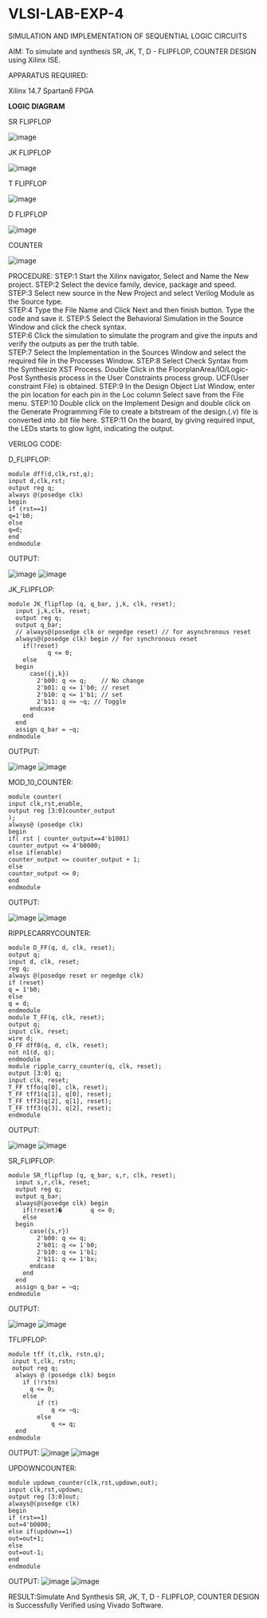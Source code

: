# VLSI-LAB-EXP-4
SIMULATION AND IMPLEMENTATION OF SEQUENTIAL LOGIC CIRCUITS

AIM: 
 To simulate and synthesis SR, JK, T, D - FLIPFLOP, COUNTER DESIGN using Xilinx ISE.

APPARATUS REQUIRED:

Xilinx 14.7
Spartan6 FPGA

**LOGIC DIAGRAM**

SR FLIPFLOP

![image](https://github.com/navaneethans/VLSI-LAB-EXP-4/assets/6987778/77fb7f38-5649-4778-a987-8468df9ea3c3)


JK FLIPFLOP

![image](https://github.com/navaneethans/VLSI-LAB-EXP-4/assets/6987778/1510e030-4ddc-42b1-88ce-d00f6f0dc7e6)

T FLIPFLOP

![image](https://github.com/navaneethans/VLSI-LAB-EXP-4/assets/6987778/7a020379-efb1-4104-85ee-439d660baa08)


D FLIPFLOP

![image](https://github.com/navaneethans/VLSI-LAB-EXP-4/assets/6987778/dda843c5-f0a0-4b51-93a2-eaa4b7fa8aa0)


COUNTER

![image](https://github.com/navaneethans/VLSI-LAB-EXP-4/assets/6987778/a1fc5f68-aafb-49a1-93d2-779529f525fa)


  
PROCEDURE:
STEP:1  Start  the Xilinx navigator, Select and Name the New project.
STEP:2  Select the device family, device, package and speed.       
STEP:3  Select new source in the New Project and select Verilog Module as the Source type.                       
STEP:4  Type the File Name and Click Next and then finish button. Type the code and save it.
STEP:5  Select the Behavioral Simulation in the Source Window and click the check syntax.                       
STEP:6  Click the simulation to simulate the program and  give the inputs and verify the outputs as per the truth table.               
STEP:7  Select the Implementation in the Sources Window and select the required file in the Processes Window.
STEP:8  Select Check Syntax from the Synthesize  XST Process. Double Click in the  FloorplanArea/IO/Logic-Post Synthesis process in the User Constraints process group. UCF(User constraint File) is obtained. 
STEP:9  In the Design Object List Window, enter the pin location for each pin in the Loc column Select save from the File menu.
STEP:10 Double click on the Implement Design and double click on the Generate Programming File to create a bitstream of the design.(.v) file is converted into .bit file here.
STEP:11  On the board, by giving required input, the LEDs starts to glow light, indicating the output.

VERILOG CODE:

D_FLIPFLOP:
~~~
module dff(d,clk,rst,q);
input d,clk,rst;
output reg q;
always @(posedge clk)
begin
if (rst==1)
q=1'b0;
else
q=d;
end
endmodule
~~~

OUTPUT:

![image](https://github.com/devasrimathi2004/VLSI-LAB-EXP-4/assets/166363441/76d68d9b-e438-42b2-a835-e23b4fce35c0)
![image](https://github.com/devasrimathi2004/VLSI-LAB-EXP-4/assets/166363441/95f9c712-c728-4abf-b7b9-e62e4f4ed394)


JK_FLIPFLOP:
~~~
module JK_flipflop (q, q_bar, j,k, clk, reset);  
  input j,k,clk, reset;
  output reg q;
  output q_bar;
  // always@(posedge clk or negedge reset) // for asynchronous reset
  always@(posedge clk) begin // for synchronous reset
    if(!reset)
           q <= 0;
    else 
  begin
      case({j,k})
        2'b00: q <= q;    // No change
        2'b01: q <= 1'b0; // reset
        2'b10: q <= 1'b1; // set
        2'b11: q <= ~q; // Toggle
      endcase
    end
  end
  assign q_bar = ~q;
endmodule
~~~

OUTPUT:

![image](https://github.com/devasrimathi2004/VLSI-LAB-EXP-4/assets/166363441/36f309da-c0d6-438d-ada1-0954aa51791e)
![image](https://github.com/devasrimathi2004/VLSI-LAB-EXP-4/assets/166363441/b089fb49-f93b-4d00-acfe-66dd525b7a7b)


MOD_10_COUNTER:
~~~
module counter(
input clk,rst,enable,
output reg [3:0]counter_output
);
always@ (posedge clk)
begin 
if( rst | counter_output==4'b1001)
counter_output <= 4'b0000;
else if(enable)
counter_output <= counter_output + 1;
else
counter_output <= 0;
end
endmodule
~~~

OUTPUT:

![image](https://github.com/devasrimathi2004/VLSI-LAB-EXP-4/assets/166363441/9031cd2e-ae93-421f-a98f-9dbf66e86a06)
![image](https://github.com/devasrimathi2004/VLSI-LAB-EXP-4/assets/166363441/6789bbc4-1ed8-4a97-9012-bcba183d81df)


RIPPLECARRYCOUNTER:
~~~
module D_FF(q, d, clk, reset);
output q;
input d, clk, reset;
reg q;
always @(posedge reset or negedge clk)
if (reset)
q = 1'b0;
else
q = d;
endmodule
module T_FF(q, clk, reset);
output q;
input clk, reset;
wire d;
D_FF dff0(q, d, clk, reset);
not n1(d, q); 
endmodule
module ripple_carry_counter(q, clk, reset);
output [3:0] q;
input clk, reset;
T_FF tffo(q[0], clk, reset);
T_FF tff1(q[1], q[0], reset);
T_FF tff2(q[2], q[1], reset);
T_FF tff3(q[3], q[2], reset);
endmodule
~~~

OUTPUT:

![image](https://github.com/devasrimathi2004/VLSI-LAB-EXP-4/assets/166363441/7eb7f21b-0615-4148-af32-6e9c66a613c9)
![image](https://github.com/devasrimathi2004/VLSI-LAB-EXP-4/assets/166363441/020f4f6f-d60b-46da-b341-75054d6ff3e5)


SR_FLIPFLOP:
~~~
module SR_flipflop (q, q_bar, s,r, clk, reset);
  input s,r,clk, reset;
  output reg q;
  output q_bar;
  always@(posedge clk) begin 
    if(!reset)�        q <= 0;
    else 
  begin
      case({s,r})
        2'b00: q <= q;    
        2'b01: q <= 1'b0; 
        2'b10: q <= 1'b1; 
        2'b11: q <= 1'bx; 
      endcase
    end
  end
  assign q_bar = ~q;
endmodule
~~~

OUTPUT:

![image](https://github.com/devasrimathi2004/VLSI-LAB-EXP-4/assets/166363441/1072f464-27ba-4309-a03c-2f69bde6470e)
![image](https://github.com/devasrimathi2004/VLSI-LAB-EXP-4/assets/166363441/74f60477-c190-494b-81db-c2874894ab1e)


TFLIPFLOP:
~~~
module tff (t,clk, rstn,q);  
 input t,clk, rstn;
 output reg q;
  always @ (posedge clk) begin  
    if (!rstn)  
      q <= 0;  
    else  
        if (t)  
            q <= ~q;  
        else  
            q <= q;  
  end  
endmodule
~~~

OUTPUT:
![image](https://github.com/devasrimathi2004/VLSI-LAB-EXP-4/assets/166363441/5bad431b-0e94-4673-b3c5-f9165f0b7344)
![image](https://github.com/devasrimathi2004/VLSI-LAB-EXP-4/assets/166363441/76fd755e-4c50-465f-ab99-16531813e2c6)


UPDOWNCOUNTER:
~~~
module updown_counter(clk,rst,updown,out);
input clk,rst,updown;
output reg [3:0]out;
always@(posedge clk)
begin
if (rst==1)
out=4'b0000;
else if(updown==1)
out=out+1;
else
out=out-1;
end
endmodule
~~~

OUTPUT:
![image](https://github.com/devasrimathi2004/VLSI-LAB-EXP-4/assets/166363441/5d6aacfc-e370-4c4f-9ab0-c7c16ed44c3b)
![image](https://github.com/devasrimathi2004/VLSI-LAB-EXP-4/assets/166363441/bcc19154-e488-42f8-be36-b1db84d0dcca)



RESULT:Simulate And Synthesis SR, JK, T, D - FLIPFLOP, COUNTER DESIGN is Successfully Verified using Vivado Software.


